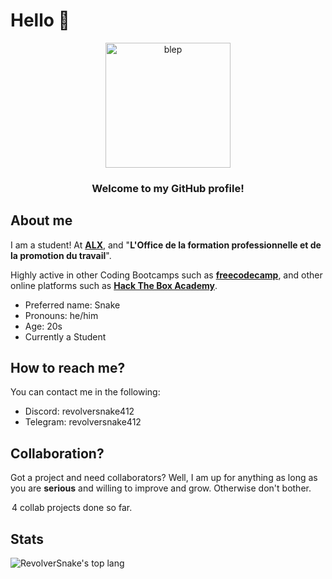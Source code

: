 # Hello 👋
<div align="center">
  <img width="200" height="200" src="https://gcdnb.pbrd.co/images/CVvzMxntevZV.gif?o=1" alt="blep">
</div>
<h3 align="center">Welcome to my GitHub profile!</h3>
<div>
  <h2>About me</h2>
  <p>I am a student! At <a href="https://www.alxafrica.com/"><b>ALX</b></a>, and "<b>L'Office de la formation professionnelle et de la promotion du travail</b>".</p>
  <p>Highly active in other Coding Bootcamps such as <a href="https://www.freecodecamp.org/learn/"><b>freecodecamp</b></a>, and other online platforms such as <a href="https://www.hackthebox.com/"><b>Hack The Box Academy</b></a>.</p>
  <ul>
    <li>Preferred name: Snake</li>
    <li>Pronouns: he/him</li>
    <li>Age: 20s</li>
    <li>Currently a Student</li>
  </ul>
  <h2>How to reach me?</h2>
  <p>You can contact me in the following:</p>
  <ul>
    <li>Discord: revolversnake412</li>
    <li>Telegram: revolversnake412</li>
  </ul>
  <h2>Collaboration?</h2>
  <p>Got a project and need collaborators? Well, I am up for anything as long as you are <b>serious</b> and willing to improve and grow. Otherwise don't bother.</p>
  <legend>4 collab projects done so far.</legend>
</div>

## Stats
![RevolverSnake's top lang](https://github-readme-stats.vercel.app/api/top-langs/?username=RevolverSnake412&theme=highcontrast&title_color=228B22&border_color=228B22&text_color=ffffff&border_radius=0&langs_count=16&layout=compact&size_weight=0.5&count_weight=0.5&custom_title=Preferred+Languages)
